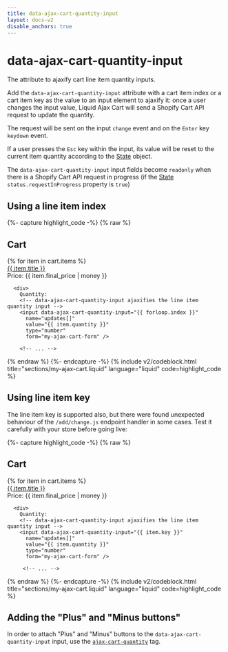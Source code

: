 ```yaml
---
title: data-ajax-cart-quantity-input
layout: docs-v2
disable_anchors: true
---
```


# data-ajax-cart-quantity-input

<p class="lead" markdown="1">
The attribute to ajaxify cart line item quantity inputs.
</p>

Add the `data-ajax-cart-quantity-input` attribute with a cart item index or a cart item key as the value to an input element to ajaxify it: 
once a user changes the input value, Liquid Ajax Cart will send a Shopify Cart API request to update the quantity.

The request will be sent on the input `change` event and on the `Enter` key `keydown` event.

If a user presses the `Esc` key within the input, its value will be reset to the current item quantity according to the [State](/v2/docs/cart-state/) object.

The `data-ajax-cart-quantity-input` input fields become `readonly` when there is a Shopify Cart API request in progress (if the [State](/v2/docs/cart-state/) `status.requestInProgress` property is `true`)

## Using a line item index

{%- capture highlight_code -%}
{% raw %}
<div class="my-cart" data-ajax-cart-section>
  <h2>Cart</h2>

  <div class="my-cart__items" data-ajax-cart-section-scroll>
    {% for item in cart.items %}
      <div><a href="{{ item.url }}">{{ item.title }}</a></div>
      <div>Price: {{ item.final_price | money }}</div>

      <div>
        Quantity:
        <!-- data-ajax-cart-quantity-input ajaxifies the line item quantity input -->
        <input data-ajax-cart-quantity-input="{{ forloop.index }}"
          name="updates[]" 
          value="{{ item.quantity }}" 
          type="number" 
          form="my-ajax-cart-form" />

        <!-- ... -->
{% endraw %}
{%- endcapture -%}
{% include v2/codeblock.html title="sections/my-ajax-cart.liquid" language="liquid" code=highlight_code %}

## Using line item key

The line item key is supported also, but there were found unexpected behaviour of the `/add/change.js` endpoint handler in some cases. Test it carefully with your store before going live:

{%- capture highlight_code -%}
{% raw %}
<div class="my-cart" data-ajax-cart-section>
  <h2>Cart</h2>

  <div class="my-cart__items" data-ajax-cart-section-scroll>
    {% for item in cart.items %}
      <div><a href="{{ item.url }}">{{ item.title }}</a></div>
      <div>Price: {{ item.final_price | money }}</div>

      <div>
        Quantity:
        <!-- data-ajax-cart-quantity-input ajaxifies the line item quantity input -->
        <input data-ajax-cart-quantity-input="{{ item.key }}"
          name="updates[]" 
          value="{{ item.quantity }}" 
          type="number" 
          form="my-ajax-cart-form" />

         <!-- ... -->
{% endraw %}
{%- endcapture -%}
{% include v2/codeblock.html title="sections/my-ajax-cart.liquid" language="liquid" code=highlight_code %}

## Adding the "Plus" and "Minus buttons"

In order to attach "Plus" and "Minus" buttons to the `data-ajax-cart-quantity-input` input, use the [`ajax-cart-quantity`](/v2/docs/ajax-cart-quantity/) tag.
